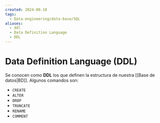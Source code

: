 ```yaml
---
created: 2024-08-18
tags:
  - Data-engineering/data-base/SQL
aliases:
  - ddl
  - Data Definition Language
  - DDL
---
```

# Data Definition Language (DDL)

Se conocen como **DDL** los que definen la estructura de nuestra [[Base de datos|BD]]. Algunos comandos son:

- `CREATE`
- `ALTER`
- `DROP`
- `TRUNCATE`
- `RENAME`
- `COMMENT`